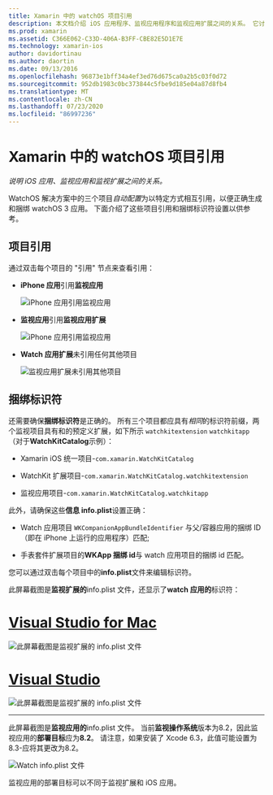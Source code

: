 ```yaml
---
title: Xamarin 中的 watchOS 项目引用
description: 本文档介绍 iOS 应用程序、监视应用程序和监视应用扩展之间的关系。 它讨论了项目引用和捆绑标识符。
ms.prod: xamarin
ms.assetid: C366E062-C33D-406A-B3FF-CBE82E5D1E7E
ms.technology: xamarin-ios
author: davidortinau
ms.author: daortin
ms.date: 09/13/2016
ms.openlocfilehash: 96873e1bff34a4ef3ed76d675ca0a2b5c03f0d72
ms.sourcegitcommit: 952db1983c0bc373844c5fbe9d185e04a87d8fb4
ms.translationtype: MT
ms.contentlocale: zh-CN
ms.lasthandoff: 07/23/2020
ms.locfileid: "86997236"
---
```

# <a name="watchos-project-references-in-xamarin"></a>Xamarin 中的 watchOS 项目引用

_说明 iOS 应用、监视应用和监视扩展之间的关系。_

WatchOS 解决方案中的三个项目*自动配置*为以特定方式相互引用，以便正确生成和捆绑 watchOS 3 应用。 下面介绍了这些项目引用和捆绑标识符设置以供参考。

## <a name="project-references"></a>项目引用

通过双击每个项目的 "引用" 节点来查看引用：

- **iPhone 应用**引用**监视应用**

  ![iPhone 应用引用监视应用](project-references-images/catalog-reference1.png)

- **监视应用**引用**监视应用扩展**

  ![iPhone 应用引用监视应用](project-references-images/catalog-reference2.png)

- **Watch 应用扩展**未引用任何其他项目

  ![监视应用扩展未引用其他项目](project-references-images/catalog-reference3.png)

## <a name="bundle-identifiers"></a>捆绑标识符

还需要确保**捆绑标识符**是正确的。
所有三个项目都应具有*相同*的标识符前缀，两个监视项目具有和的预定义扩展，如下所示 `watchkitextension` `watchkitapp` （对于**WatchKitCatalog**示例）：

- Xamarin iOS 统一项目-`com.xamarin.WatchKitCatalog`

- WatchKit 扩展项目-`com.xamarin.WatchKitCatalog.watchkitextension`

- 监视应用项目-`com.xamarin.WatchKitCatalog.watchkitapp`

此外，请确保这些**信息 info.plist**设置正确：

- Watch 应用项目 `WKCompanionAppBundleIdentifier` 与父/容器应用的捆绑 ID （即在 iPhone 上运行的应用程序）匹配;

- 手表套件扩展项目的**WKApp 捆绑 id**与 watch 应用项目的捆绑 id 匹配。

您可以通过双击每个项目中的**info.plist**文件来编辑标识符。

此屏幕截图是**监视扩展的**info.plist 文件，还显示了**watch 应用的**标识符：

# <a name="visual-studio-for-mac"></a>[Visual Studio for Mac](#tab/macos)

![此屏幕截图是监视扩展的 info.plist 文件](project-references-images/infoplist-extension.png)

# <a name="visual-studio"></a>[Visual Studio](#tab/windows)

![此屏幕截图是监视扩展的 info.plist 文件](project-references-images/infoplist-extension-vs.png)

-----

此屏幕截图是**监视应用的**info.plist 文件。
当前**监视操作系统**版本为8.2，因此监视应用的**部署目标**应为**8.2**。 请注意，如果安装了 Xcode 6.3，此值可能设置为 8.3-应将其更改为8.2。

![Watch info.plist 文件](project-references-images/infoplist-watchapp.png)

监视应用的部署目标可以不同于监视扩展和 iOS 应用。
